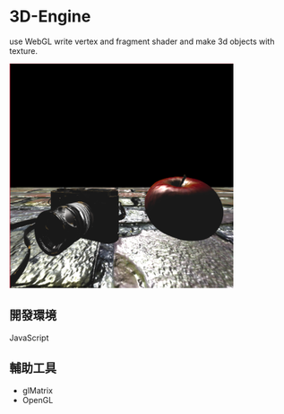 # 3D-Engine
use WebGL write vertex and fragment shader and make 3d objects with texture.

<img src = "https://github.com/LiMinChu914/3D-Engine/blob/main/image_rm.png" width = "400" height = "400">

## 開發環境
JavaScript

## 輔助工具
- glMatrix
- OpenGL

